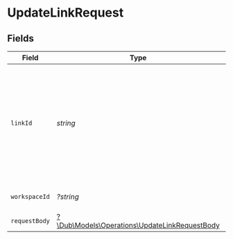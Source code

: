 # UpdateLinkRequest


## Fields

| Field                                                                                                                                 | Type                                                                                                                                  | Required                                                                                                                              | Description                                                                                                                           |
| ------------------------------------------------------------------------------------------------------------------------------------- | ------------------------------------------------------------------------------------------------------------------------------------- | ------------------------------------------------------------------------------------------------------------------------------------- | ------------------------------------------------------------------------------------------------------------------------------------- |
| `linkId`                                                                                                                              | *string*                                                                                                                              | :heavy_check_mark:                                                                                                                    | The id of the link to update. You may use either `linkId` (obtained via `/links/info` endpoint) or `externalId` prefixed with `ext_`. |
| `workspaceId`                                                                                                                         | *?string*                                                                                                                             | :heavy_minus_sign:                                                                                                                    | The ID of the workspace.                                                                                                              |
| `requestBody`                                                                                                                         | [?\Dub\Models\Operations\UpdateLinkRequestBody](../../Models/Operations/UpdateLinkRequestBody.md)                                     | :heavy_minus_sign:                                                                                                                    | N/A                                                                                                                                   |